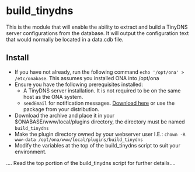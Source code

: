 build_tinydns
==============

This is the module that will enable the ability to extract and build a TinyDNS server configurations from the database. It will output the configuration text that would
normally be located in a data.cdb file.

Install
-------


  * If you have not already, run the following command `echo '/opt/ona' > /etc/onabase`.  This assumes you installed ONA into /opt/ona
  * Ensure you have the following prerequisites installed:
    * A TinyDNS server installation. It is not required to be on the same host as the ONA system.
    * `sendEmail` for notification messages. [Download here](http://caspian.dotconf.net/menu/Software/SendEmail/) or use the package from your distribution.
  * Download the archive and place it in your $ONABASE/www/local/plugins directory, the directory must be named `build_tinydns`
  * Make the plugin directory owned by your webserver user I.E.: `chown -R www-data /opt/ona/www/local/plugins/build_tinydns`
  * Modify the variables at the top of the build_tinydns script to suit your environment.

.... Read the top portion of the build_tinydns script for further details....
